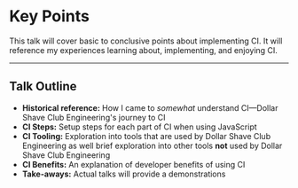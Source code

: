 # Key Points

This talk will cover basic to conclusive points about implementing CI. It will reference my experiences learning about, implementing, and enjoying CI.

----

## Talk Outline

- **Historical reference:** How I came to _somewhat_ understand CI—Dollar Shave Club Engineering's journey to CI
- **CI Steps:** Setup steps for each part of CI when using JavaScript
- **CI Tooling:** Exploration into tools that are used by Dollar Shave Club Engineering as well brief exploration into other tools **not** used by Dollar Shave Club Engineering
- **CI Benefits:** An explanation of developer benefits of using CI
- **Take-aways:** Actual talks will provide a demonstrations

